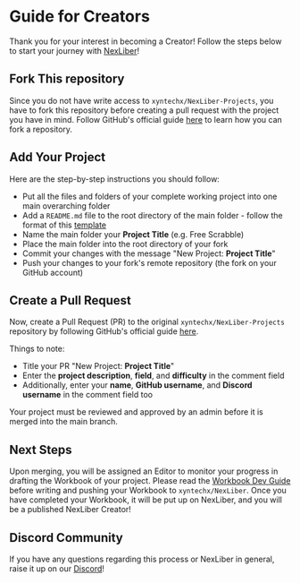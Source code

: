 # Guide for Creators
Thank you for your interest in becoming a Creator! Follow the steps below to start your journey with [NexLiber](https://nexliber.com)!

## Fork This repository
Since you do not have write access to `xyntechx/NexLiber-Projects`, you have to fork this repository before creating a pull request with the project you have in mind. Follow GitHub's official guide [here](https://docs.github.com/en/get-started/quickstart/fork-a-repo) to learn how you can fork a repository.

## Add Your Project
Here are the step-by-step instructions you should follow:
- Put all the files and folders of your complete working project into one main overarching folder
- Add a `README.md` file to the root directory of the main folder - follow the format of this [template](https://github.com/xyntechx/NexLiber-Projects/blob/main/TEMPLATE.md)
- Name the main folder your **Project Title** (e.g. Free Scrabble)
- Place the main folder into the root directory of your fork
- Commit your changes with the message "New Project: **Project Title**"
- Push your changes to your fork's remote repository (the fork on your GitHub account)

## Create a Pull Request
Now, create a Pull Request (PR) to the original `xyntechx/NexLiber-Projects` repository by following GitHub's official guide [here](https://docs.github.com/en/pull-requests/collaborating-with-pull-requests/proposing-changes-to-your-work-with-pull-requests/creating-a-pull-request-from-a-fork).

Things to note:
- Title your PR "New Project: **Project Title**"
- Enter the **project description**, **field**, and **difficulty** in the comment field
- Additionally, enter your **name**, **GitHub username**, and **Discord username** in the comment field too

Your project must be reviewed and approved by an admin before it is merged into the main branch.

## Next Steps
Upon merging, you will be assigned an Editor to monitor your progress in drafting the Workbook of your project. Please read the [Workbook Dev Guide](https://github.com/xyntechx/NexLiber/blob/main/WBDEV.md) before writing and pushing your Workbook to `xyntechx/NexLiber`. Once you have completed your Workbook, it will be put up on NexLiber, and you will be a published NexLiber Creator!

## Discord Community
If you have any questions regarding this process or NexLiber in general, raise it up on our [Discord](https://discord.gg/CvZGEjyzbR)!
